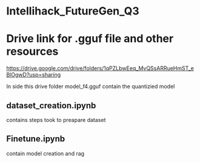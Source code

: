 # Intellihack_FutureGen_Q3

# Drive link for .gguf file and other resources

https://drive.google.com/drive/folders/1qPZLbwEeq_MvQSsARRueHmST_eBlOgwD?usp=sharing

In side this drive folder model_f4.gguf contain the quantizied model

## dataset_creation.ipynb

contains steps took to preapare dataset

## Finetune.ipynb

contain model creation and rag
